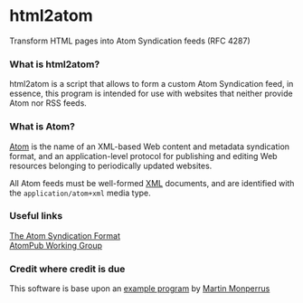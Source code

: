 # html2atom
Transform HTML pages into Atom Syndication feeds (RFC 4287)

### What is html2atom?
html2atom is a script that allows to form a custom Atom Syndication
feed, in essence, this program is intended for use with websites that
neither provide Atom nor RSS feeds.

### What is Atom?
[Atom][1] is the name of an XML-based Web content and metadata
syndication format, and an application-level protocol for publishing
and editing Web resources belonging to periodically updated websites.

All Atom feeds must be well-formed [XML][2] documents, and are
identified with the `application/atom+xml` media type.

### Useful links
[The Atom Syndication Format][5]  
[AtomPub Working Group][6]

### Credit where credit is due
This software is base upon an [example program][3] by [Martin
Monperrus][4]

[1]: http://www.w3.org/2005/Atom
[2]: http://www.w3.org/TR/REC-xml
[3]: http://www.monperrus.net/martin/create-rss-feed-from-html-python
[4]: http://www.monperrus.net/martin/about+me
[5]: http://www.atomenabled.org/developers/syndication/atom-format-spec.php
[6]: http://www.ietf.org/html.charters/atompub-charter.html
